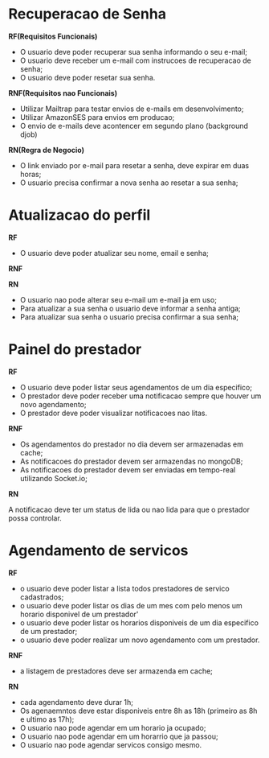 # Recuperacao de Senha

**RF(Requisitos Funcionais)**

- O usuario deve poder recuperar sua senha informando o seu e-mail;
- O usuario deve receber um e-mail com instrucoes de recuperacao de senha;
- O usuario deve poder resetar sua senha.

**RNF(Requisitos nao Funcionais)**

- Utilizar Mailtrap para testar envios de e-mails em desenvolvimento;
- Utilizar AmazonSES para envios em producao;
- O envio de e-mails deve acontencer em segundo plano (background djob)

**RN(Regra de Negocio)**

- O link enviado por e-mail para resetar a senha, deve expirar em duas horas;
- O usuario precisa confirmar a nova senha ao resetar a sua senha;

# Atualizacao do perfil

**RF**

- O usuario deve poder atualizar seu nome, email e senha;

**RNF**

**RN**

- O usuario nao pode alterar seu e-mail um e-mail ja em uso;
- Para atualizar a sua senha o usuario deve informar a senha antiga;
- Para atualizar sua senha o usuario precisa confirmar a sua senha;


# Painel do prestador

**RF**

- O usuario deve poder listar seus agendamentos de um dia especifico;
- O prestador deve poder receber uma notificacao sempre que houver um novo agendamento;
- O prestador deve poder visualizar notificacoes nao litas.

**RNF**

- Os agendamentos do prestador no dia devem ser armazenadas em cache;
- As notificacoes do prestador devem ser armazendas no mongoDB;
- As notificacoes do prestador devem ser enviadas em tempo-real utilizando Socket.io;

**RN**

A notificacao deve ter um status de lida ou nao lida para que o prestador possa controlar.

# Agendamento de servicos

**RF**

- o usuario deve poder listar a lista todos prestadores de servico cadastrados;
- o usuario deve poder listar os dias de um mes com pelo menos um horario disponivel de um prestador'
- o usuario deve poder listar os horarios disponiveis de um dia especifico de um prestador;
- o usuario deve poder realizar um novo agendamento com um prestador.

**RNF**

- a listagem de prestadores deve ser armazenda em cache;

**RN**

- cada agendamento deve durar 1h;
- Os agenaemntos deve estar disponiveis entre 8h as 18h (primeiro as 8h e ultimo as 17h);
- O usuario nao pode agendar em um horario ja ocupado;
- O usuario nao pode agendar em um horarrio que ja passou;
- O usuario nao pode agendar servicos consigo mesmo.
